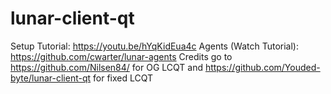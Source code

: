 # lunar-client-qt
Setup Tutorial: https://youtu.be/hYqKidEua4c
Agents (Watch Tutorial): https://github.com/cwarter/lunar-agents
Credits go to https://github.com/Nilsen84/ for OG LCQT and https://github.com/Youded-byte/lunar-client-qt for fixed LCQT
